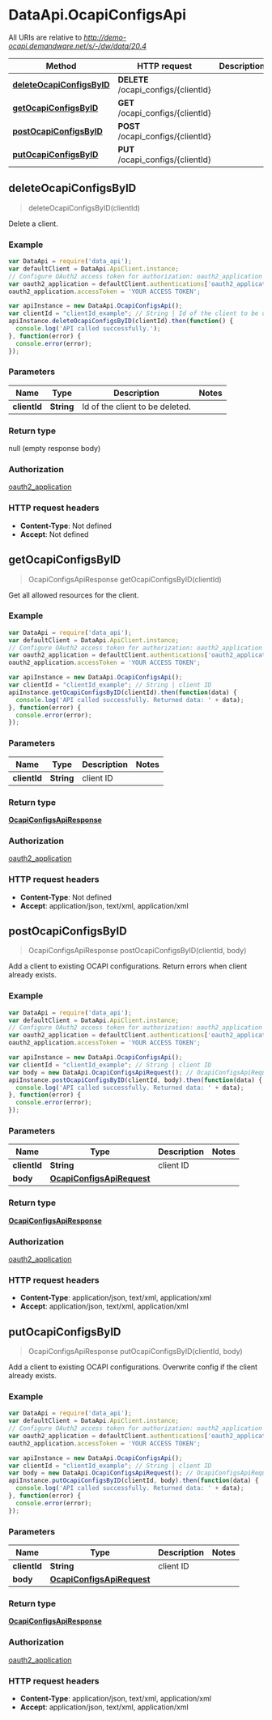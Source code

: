 # DataApi.OcapiConfigsApi

All URIs are relative to *http://demo-ocapi.demandware.net/s/-/dw/data/20.4*

Method | HTTP request | Description
------------- | ------------- | -------------
[**deleteOcapiConfigsByID**](OcapiConfigsApi.md#deleteOcapiConfigsByID) | **DELETE** /ocapi_configs/{clientId} | 
[**getOcapiConfigsByID**](OcapiConfigsApi.md#getOcapiConfigsByID) | **GET** /ocapi_configs/{clientId} | 
[**postOcapiConfigsByID**](OcapiConfigsApi.md#postOcapiConfigsByID) | **POST** /ocapi_configs/{clientId} | 
[**putOcapiConfigsByID**](OcapiConfigsApi.md#putOcapiConfigsByID) | **PUT** /ocapi_configs/{clientId} | 



## deleteOcapiConfigsByID

> deleteOcapiConfigsByID(clientId)



Delete a client.

### Example

```javascript
var DataApi = require('data_api');
var defaultClient = DataApi.ApiClient.instance;
// Configure OAuth2 access token for authorization: oauth2_application
var oauth2_application = defaultClient.authentications['oauth2_application'];
oauth2_application.accessToken = 'YOUR ACCESS TOKEN';

var apiInstance = new DataApi.OcapiConfigsApi();
var clientId = "clientId_example"; // String | Id of the client to be deleted.
apiInstance.deleteOcapiConfigsByID(clientId).then(function() {
  console.log('API called successfully.');
}, function(error) {
  console.error(error);
});

```

### Parameters



Name | Type | Description  | Notes
------------- | ------------- | ------------- | -------------
 **clientId** | **String**| Id of the client to be deleted. | 

### Return type

null (empty response body)

### Authorization

[oauth2_application](../README.md#oauth2_application)

### HTTP request headers

- **Content-Type**: Not defined
- **Accept**: Not defined


## getOcapiConfigsByID

> OcapiConfigsApiResponse getOcapiConfigsByID(clientId)



Get all allowed resources for the client.

### Example

```javascript
var DataApi = require('data_api');
var defaultClient = DataApi.ApiClient.instance;
// Configure OAuth2 access token for authorization: oauth2_application
var oauth2_application = defaultClient.authentications['oauth2_application'];
oauth2_application.accessToken = 'YOUR ACCESS TOKEN';

var apiInstance = new DataApi.OcapiConfigsApi();
var clientId = "clientId_example"; // String | client ID
apiInstance.getOcapiConfigsByID(clientId).then(function(data) {
  console.log('API called successfully. Returned data: ' + data);
}, function(error) {
  console.error(error);
});

```

### Parameters



Name | Type | Description  | Notes
------------- | ------------- | ------------- | -------------
 **clientId** | **String**| client ID | 

### Return type

[**OcapiConfigsApiResponse**](OcapiConfigsApiResponse.md)

### Authorization

[oauth2_application](../README.md#oauth2_application)

### HTTP request headers

- **Content-Type**: Not defined
- **Accept**: application/json, text/xml, application/xml


## postOcapiConfigsByID

> OcapiConfigsApiResponse postOcapiConfigsByID(clientId, body)



Add a client to existing OCAPI configurations. Return errors when client already exists.

### Example

```javascript
var DataApi = require('data_api');
var defaultClient = DataApi.ApiClient.instance;
// Configure OAuth2 access token for authorization: oauth2_application
var oauth2_application = defaultClient.authentications['oauth2_application'];
oauth2_application.accessToken = 'YOUR ACCESS TOKEN';

var apiInstance = new DataApi.OcapiConfigsApi();
var clientId = "clientId_example"; // String | client ID
var body = new DataApi.OcapiConfigsApiRequest(); // OcapiConfigsApiRequest | 
apiInstance.postOcapiConfigsByID(clientId, body).then(function(data) {
  console.log('API called successfully. Returned data: ' + data);
}, function(error) {
  console.error(error);
});

```

### Parameters



Name | Type | Description  | Notes
------------- | ------------- | ------------- | -------------
 **clientId** | **String**| client ID | 
 **body** | [**OcapiConfigsApiRequest**](OcapiConfigsApiRequest.md)|  | 

### Return type

[**OcapiConfigsApiResponse**](OcapiConfigsApiResponse.md)

### Authorization

[oauth2_application](../README.md#oauth2_application)

### HTTP request headers

- **Content-Type**: application/json, text/xml, application/xml
- **Accept**: application/json, text/xml, application/xml


## putOcapiConfigsByID

> OcapiConfigsApiResponse putOcapiConfigsByID(clientId, body)



Add a client to existing OCAPI configurations. Overwrite config if the client already exists.

### Example

```javascript
var DataApi = require('data_api');
var defaultClient = DataApi.ApiClient.instance;
// Configure OAuth2 access token for authorization: oauth2_application
var oauth2_application = defaultClient.authentications['oauth2_application'];
oauth2_application.accessToken = 'YOUR ACCESS TOKEN';

var apiInstance = new DataApi.OcapiConfigsApi();
var clientId = "clientId_example"; // String | client ID
var body = new DataApi.OcapiConfigsApiRequest(); // OcapiConfigsApiRequest | 
apiInstance.putOcapiConfigsByID(clientId, body).then(function(data) {
  console.log('API called successfully. Returned data: ' + data);
}, function(error) {
  console.error(error);
});

```

### Parameters



Name | Type | Description  | Notes
------------- | ------------- | ------------- | -------------
 **clientId** | **String**| client ID | 
 **body** | [**OcapiConfigsApiRequest**](OcapiConfigsApiRequest.md)|  | 

### Return type

[**OcapiConfigsApiResponse**](OcapiConfigsApiResponse.md)

### Authorization

[oauth2_application](../README.md#oauth2_application)

### HTTP request headers

- **Content-Type**: application/json, text/xml, application/xml
- **Accept**: application/json, text/xml, application/xml

